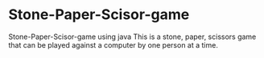 # Stone-Paper-Scisor-game
Stone-Paper-Scisor-game using java
This is a stone, paper, scissors game that can be played against a computer by one person at a time.
